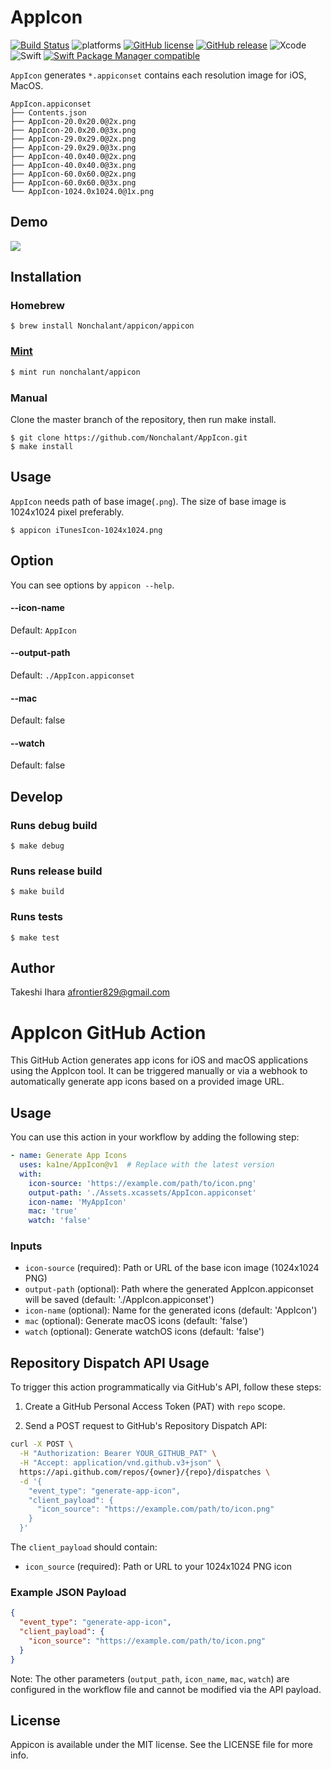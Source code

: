 # AppIcon

[![Build Status](https://travis-ci.com/Nonchalant/AppIcon.svg?branch=master)](https://travis-ci.com/Nonchalant/AppIcon)
![platforms](https://img.shields.io/badge/platforms-iOS-333333.svg)
[![GitHub license](https://img.shields.io/badge/license-MIT-lightgrey.svg)](https://raw.githubusercontent.com/Nonchalant/AppIcon/master/LICENSE.md)
[![GitHub release](https://img.shields.io/github/release/Nonchalant/AppIcon.svg)](https://github.com/Nonchalant/AppIcon/releases)
![Xcode](https://img.shields.io/badge/Xcode-14.2-brightgreen.svg)
![Swift](https://img.shields.io/badge/Swift-5.7.2-brightgreen.svg)
[![Swift Package Manager compatible](https://img.shields.io/badge/Swift%20Package%20Manager-compatible-brightgreen.svg)](https://github.com/apple/swift-package-manager)

`AppIcon` generates `*.appiconset` contains each resolution image for iOS, MacOS.

```
AppIcon.appiconset
├── Contents.json
├── AppIcon-20.0x20.0@2x.png
├── AppIcon-20.0x20.0@3x.png
├── AppIcon-29.0x29.0@2x.png
├── AppIcon-29.0x29.0@3x.png
├── AppIcon-40.0x40.0@2x.png
├── AppIcon-40.0x40.0@3x.png
├── AppIcon-60.0x60.0@2x.png
├── AppIcon-60.0x60.0@3x.png
└── AppIcon-1024.0x1024.0@1x.png
```

## Demo

![](Document/Images/appicon.gif)

## Installation

### Homebrew

```
$ brew install Nonchalant/appicon/appicon
```

### [Mint](https://github.com/yonaskolb/Mint)

```bash
$ mint run nonchalant/appicon
```

### Manual

Clone the master branch of the repository, then run make install.

```
$ git clone https://github.com/Nonchalant/AppIcon.git
$ make install
```

## Usage

`AppIcon` needs path of base image(`.png`). The size of base image is 1024x1024 pixel preferably.

```
$ appicon iTunesIcon-1024x1024.png
```

## Option

You can see options by `appicon --help`.

#### --icon-name

Default: `AppIcon`

#### --output-path

Default: `./AppIcon.appiconset`

#### --mac

Default: false

#### --watch

Default: false

## Develop

### Runs debug build

```
$ make debug
```

### Runs release build

```
$ make build
```

### Runs tests

```
$ make test
```

## Author

Takeshi Ihara <afrontier829@gmail.com>


# AppIcon GitHub Action

This GitHub Action generates app icons for iOS and macOS applications using the AppIcon tool. It can be triggered manually or via a webhook to automatically generate app icons based on a provided image URL.

## Usage

You can use this action in your workflow by adding the following step:

```yaml
- name: Generate App Icons
  uses: ka1ne/AppIcon@v1  # Replace with the latest version
  with:
    icon-source: 'https://example.com/path/to/icon.png'
    output-path: './Assets.xcassets/AppIcon.appiconset'
    icon-name: 'MyAppIcon'
    mac: 'true'
    watch: 'false'
```

### Inputs

- `icon-source` (required): Path or URL of the base icon image (1024x1024 PNG)
- `output-path` (optional): Path where the generated AppIcon.appiconset will be saved (default: './AppIcon.appiconset')
- `icon-name` (optional): Name for the generated icons (default: 'AppIcon')
- `mac` (optional): Generate macOS icons (default: 'false')
- `watch` (optional): Generate watchOS icons (default: 'false')

## Repository Dispatch API Usage

To trigger this action programmatically via GitHub's API, follow these steps:

1. Create a GitHub Personal Access Token (PAT) with `repo` scope.

2. Send a POST request to GitHub's Repository Dispatch API:

```bash
curl -X POST \
  -H "Authorization: Bearer YOUR_GITHUB_PAT" \
  -H "Accept: application/vnd.github.v3+json" \
  https://api.github.com/repos/{owner}/{repo}/dispatches \
  -d '{
    "event_type": "generate-app-icon",
    "client_payload": {
      "icon_source": "https://example.com/path/to/icon.png"
    }
  }'
```

The `client_payload` should contain:
- `icon_source` (required): Path or URL to your 1024x1024 PNG icon

### Example JSON Payload

```json
{
  "event_type": "generate-app-icon",
  "client_payload": {
    "icon_source": "https://example.com/path/to/icon.png"
  }
}
```

Note: The other parameters (`output_path`, `icon_name`, `mac`, `watch`) are configured in the workflow file and cannot be modified via the API payload.

## License

Appicon is available under the MIT license. See the LICENSE file for more info.
